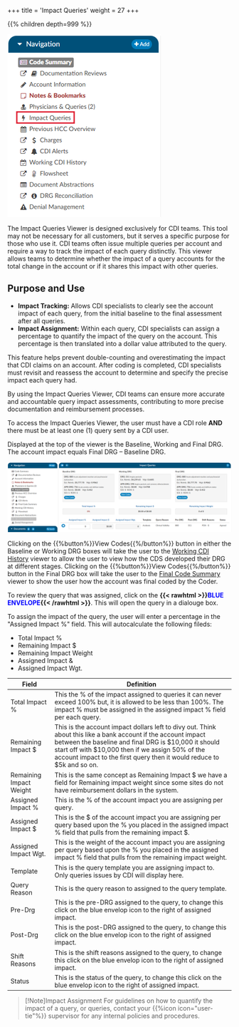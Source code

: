 +++
title = 'Impact Queries'
weight = 27
+++

{{% children depth=999 %}}

![Impact Queries Viewer](2025-02-21_ImpactQueries1.png)

The Impact Queries Viewer is designed exclusively for CDI teams. This tool may not be necessary for all customers, but it serves a specific purpose for those who use it. CDI teams often issue multiple queries per account and require a way to track the impact of each query distinctly. This viewer allows teams to determine whether the impact of a query accounts for the total change in the account or if it shares this impact with other queries.

## Purpose and Use

* **Impact Tracking:** Allows CDI specialists to clearly see the account impact of each query, from the initial baseline to the final assessment after all queries.
* **Impact Assignment:** Within each query, CDI specialists can assign a percentage to quantify the impact of the query on the account. This percentage is then translated into a dollar value attributed to the query.

This feature helps prevent double-counting and overestimating the impact that CDI claims on an account. After coding is completed, CDI specialists must revisit and reassess the account to determine and specify the precise impact each query had.

By using the Impact Queries Viewer, CDI teams can ensure more accurate and accountable query impact assessments, contributing to more precise documentation and reimbursement processes.

To access the Impact Queries Viewer, the user must have a CDI role **AND** there must be at least one (1) query sent by a CDI user.

Displayed at the top of the viewer is the Baseline, Working and Final DRG. The account impact equals Final DRG – Baseline DRG. 

![Impact Queries Viewer](2025-02-21_ImpactQueries2.png)

Clicking on the {{%button%}}View Codes{{%/button%}} button in either the Baseline or Working DRG boxes will take the user to the [Working CDI History](https://dolbeysystems.github.io/fusion-cac-web-docs/general-user-guide/account-screen/account-viewers/working-cdi-history/) viewer to allow the user to view how the CDS developed their DRG at different stages. Clicking on the {{%button%}}View Codes{{%/button%}} button in the Final DRG box will take the user to the [Final Code Summary](https://dolbeysystems.github.io/fusion-cac-web-docs/general-user-guide/account-screen/account-viewers/code-summary/) viewer to show the user how the account was final coded by the Coder.

To review the query that was assigned, click on the **{{< rawhtml >}}<span style="color:#0000FF">BLUE ENVELOPE</span>{{< /rawhtml >}}**. This will open the query in a dialouge box.

To assign the impact of the query, the user will enter a percentage in the "Assigned Impact %" field. This will autocalculate the following fileds:
* Total Impact %
* Remaining Impact $
* Remaining Impact Weight
* Assigned Impact &
* Assigned Impact Wgt.

|Field|Definition|
|-----|----------|
|Total Impact %|This the % of the impact assigned to queries it can never exceed 100% but, it is allowed to be less than 100%. The impact % must be assigned in the assigned impact % field per each query.|
|Remaining Impact $|This is the account impact dollars left to divy out. Think about this like a bank account if the account impact between the baseline and final DRG is $10,000 it should start off with $10,000 then if we assign 50% of the account impact to the first query then it would reduce to $5k and so on.|
|Remaining Impact Weight|This is the same concept as Remaining Impact $ we have a field for Remaining impact weight since some sites do not have reimbursement dollars in the system.|
|Assigned Impact %|This is the % of the account impact you are assigning per query.|
|Assigned Impact $|This is the $ of the account impact you are assigning per query based upon the % you placed in the assigned impact % field that pulls from the remaining impact $.|
|Assigned Impact Wgt.|This is the weight of the account impact you are assigning per query based upon the % you placed in the assigned impact % field that pulls from the remaining impact weight.|
|Template|This is the query template you are assigning impact to. Only queries issues by CDI will display here.|
|Query Reason|This is the query reason to assigned to the query template.|
|Pre-Drg|This is the pre-DRG assigned to the query, to change this click on the blue envelop icon to the right of assigned impact.|
|Post-Drg|This is the post-DRG assigned to the query, to change this click on the blue envelop icon to the right of assigned impact.|
|Shift Reasons|This is the shift reasons assigned to the query, to change this click on the blue envelop icon to the right of assigned impact.|
|Status|This is the status of the query, to change this click on the blue envelop icon to the right of assigned impact.|

>[!Note]Impact Assignment
For guidelines on how to quantify the impact of a query, or queries, contact your {{%icon icon="user-tie"%}} supervisor for any internal policies and procedures.
